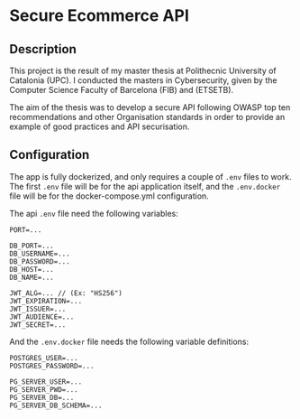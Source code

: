 # Secure Ecommerce API

## Description
This project is the result of my master thesis at Polithecnic University of Catalonia (UPC). I conducted the masters in Cybersecurity, given by the Computer Science Faculty of Barcelona (FIB) and (ETSETB).

The aim of the thesis was to develop a secure API following OWASP top ten recommendations and other Organisation standards in order to provide an example of good practices and API securisation.


## Configuration
The app is fully dockerized, and only requires a couple of `.env` files to work. The first `.env` file will be for the api application itself, and the `.env.docker` file will be for the docker-compose.yml configuration.

The api `.env` file need the following variables:
```
PORT=...

DB_PORT=...
DB_USERNAME=...
DB_PASSWORD=...
DB_HOST=...
DB_NAME=...

JWT_ALG=... // (Ex: "HS256")
JWT_EXPIRATION=...
JWT_ISSUER=...
JWT_AUDIENCE=...
JWT_SECRET=...
``` 
And the `.env.docker` file needs the following variable definitions:
```
POSTGRES_USER=...
POSTGRES_PASSWORD=...

PG_SERVER_USER=...
PG_SERVER_PWD=...
PG_SERVER_DB=...
PG_SERVER_DB_SCHEMA=...
```